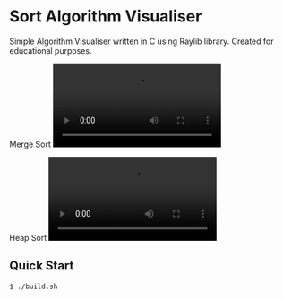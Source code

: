 # Sort Algorithm Visualiser

Simple Algorithm Visualiser written in C using Raylib library. Created for educational purposes.

Merge Sort
![Merge Sort](./assets/mergeSort.webm)

Heap Sort
![Heap Sort](./assets/heapSort.webm)

## Quick Start

```console
$ ./build.sh
```
